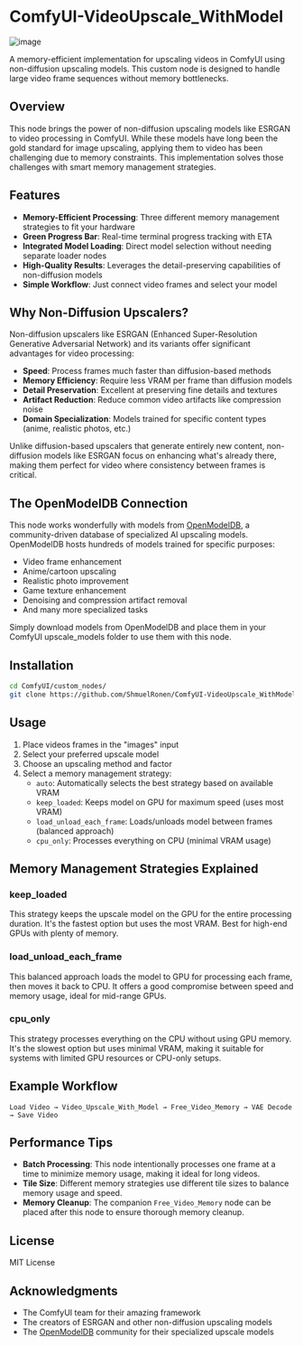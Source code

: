# ComfyUI-VideoUpscale_WithModel

![image](https://github.com/user-attachments/assets/1abcca90-60dc-480c-a960-e8068e417bdb)


A memory-efficient implementation for upscaling videos in ComfyUI using non-diffusion upscaling models. This custom node is designed to handle large video frame sequences without memory bottlenecks.

## Overview

This node brings the power of non-diffusion upscaling models like ESRGAN to video processing in ComfyUI. While these models have long been the gold standard for image upscaling, applying them to video has been challenging due to memory constraints. This implementation solves those challenges with smart memory management strategies.

## Features

- **Memory-Efficient Processing**: Three different memory management strategies to fit your hardware
- **Green Progress Bar**: Real-time terminal progress tracking with ETA
- **Integrated Model Loading**: Direct model selection without needing separate loader nodes
- **High-Quality Results**: Leverages the detail-preserving capabilities of non-diffusion models
- **Simple Workflow**: Just connect video frames and select your model

## Why Non-Diffusion Upscalers?

Non-diffusion upscalers like ESRGAN (Enhanced Super-Resolution Generative Adversarial Network) and its variants offer significant advantages for video processing:

- **Speed**: Process frames much faster than diffusion-based methods
- **Memory Efficiency**: Require less VRAM per frame than diffusion models
- **Detail Preservation**: Excellent at preserving fine details and textures
- **Artifact Reduction**: Reduce common video artifacts like compression noise
- **Domain Specialization**: Models trained for specific content types (anime, realistic photos, etc.)

Unlike diffusion-based upscalers that generate entirely new content, non-diffusion models like ESRGAN focus on enhancing what's already there, making them perfect for video where consistency between frames is critical.

## The OpenModelDB Connection

This node works wonderfully with models from [OpenModelDB](https://openmodeldb.info/), a community-driven database of specialized AI upscaling models. OpenModelDB hosts hundreds of models trained for specific purposes:

- Video frame enhancement
- Anime/cartoon upscaling
- Realistic photo improvement
- Game texture enhancement
- Denoising and compression artifact removal
- And many more specialized tasks

Simply download models from OpenModelDB and place them in your ComfyUI upscale_models folder to use them with this node.

## Installation

```bash
cd ComfyUI/custom_nodes/
git clone https://github.com/ShmuelRonen/ComfyUI-VideoUpscale_WithModel
```

## Usage

1. Place videos frames in the "images" input
2. Select your preferred upscale model
3. Choose an upscaling method and factor
4. Select a memory management strategy:
   - `auto`: Automatically selects the best strategy based on available VRAM
   - `keep_loaded`: Keeps model on GPU for maximum speed (uses most VRAM)
   - `load_unload_each_frame`: Loads/unloads model between frames (balanced approach)
   - `cpu_only`: Processes everything on CPU (minimal VRAM usage)

## Memory Management Strategies Explained

### keep_loaded

This strategy keeps the upscale model on the GPU for the entire processing duration. It's the fastest option but uses the most VRAM. Best for high-end GPUs with plenty of memory.

### load_unload_each_frame

This balanced approach loads the model to GPU for processing each frame, then moves it back to CPU. It offers a good compromise between speed and memory usage, ideal for mid-range GPUs.

### cpu_only

This strategy processes everything on the CPU without using GPU memory. It's the slowest option but uses minimal VRAM, making it suitable for systems with limited GPU resources or CPU-only setups.

## Example Workflow

```
Load Video → Video_Upscale_With_Model → Free_Video_Memory → VAE Decode → Save Video
```

## Performance Tips

- **Batch Processing**: This node intentionally processes one frame at a time to minimize memory usage, making it ideal for long videos.
- **Tile Size**: Different memory strategies use different tile sizes to balance memory usage and speed.
- **Memory Cleanup**: The companion `Free_Video_Memory` node can be placed after this node to ensure thorough memory cleanup.

## License

MIT License

## Acknowledgments

- The ComfyUI team for their amazing framework
- The creators of ESRGAN and other non-diffusion upscaling models
- The [OpenModelDB](https://openmodeldb.info/) community for their specialized upscale models
